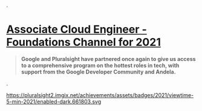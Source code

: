 .


# [Associate Cloud Engineer - Foundations Channel for 2021 ](https://app.pluralsight.com/channels/details/db285911-816c-4297-80e1-ed08e58ce974)




> **Google and Pluralsight have partnered once again to give us  access to a comprehensive program on the hottest roles in tech, with support from the Google Developer Community and Andela.**


.



https://pluralsight2.imgix.net/achievements/assets/badges/2021/viewtime-5-min-2021/enabled-dark.661803.svg

